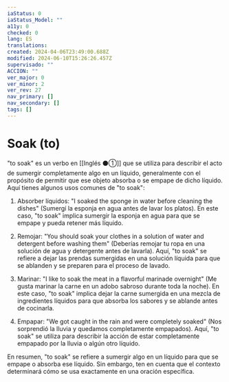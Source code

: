 ```yaml
---
iaStatus: 0
iaStatus_Model: ""
a11y: 0
checked: 0
lang: ES
translations: 
created: 2024-04-06T23:49:00.688Z
modified: 2024-06-10T15:26:26.457Z
supervisado: ""
ACCION: ""
ver_major: 0
ver_minor: 2
ver_rev: 27
nav_primary: []
nav_secondary: []
tags: []
---
```

# Soak (to)

"to soak" es un verbo en [[Inglés ⚫①]] que se utiliza para describir el acto de sumergir completamente algo en un líquido, generalmente con el propósito de permitir que ese objeto absorba o se empape de dicho líquido. Aquí tienes algunos usos comunes de "to soak":

1.  Absorber líquidos: "I soaked the sponge in water before cleaning the dishes" (Sumergí la esponja en agua antes de lavar los platos). En este caso, "to soak" implica sumergir la esponja en agua para que se empape y pueda retener más líquido.
    
2.  Remojar: "You should soak your clothes in a solution of water and detergent before washing them" (Deberías remojar tu ropa en una solución de agua y detergente antes de lavarla). Aquí, "to soak" se refiere a dejar las prendas sumergidas en una solución líquida para que se ablanden y se preparen para el proceso de lavado.
    
3.  Marinar: "I like to soak the meat in a flavorful marinade overnight" (Me gusta marinar la carne en un adobo sabroso durante toda la noche). En este caso, "to soak" implica dejar la carne sumergida en una mezcla de ingredientes líquidos para que absorba los sabores y se ablande antes de cocinarla.
    
4.  Empapar: "We got caught in the rain and were completely soaked" (Nos sorprendió la lluvia y quedamos completamente empapados). Aquí, "to soak" se utiliza para describir la acción de estar completamente empapado por la lluvia o algún otro líquido.
    

En resumen, "to soak" se refiere a sumergir algo en un líquido para que se empape o absorba ese líquido. Sin embargo, ten en cuenta que el contexto determinará cómo se usa exactamente en una oración específica.